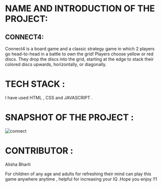 # NAME AND INTRODUCTION OF THE PROJECT:
## CONNECT4:
Connect4 is a board game and a classic strategy game in which 2 players go head-to-head in a battle to own the grid! Players choose yellow or red discs. They drop the discs into the grid, starting  at the edge to stack their colored discs upwards, horizontally, or diagonally.

# TECH STACK :
I have used HTML , CSS and JAVASCRIPT .

# SNAPSHOT OF THE PROJECT :
![connect](https://user-images.githubusercontent.com/84632701/213781501-4f3a95ea-b4ca-4f33-8f68-2e18fc3ff271.png)


# CONTRIBUTOR :
Alisha Bharti 

For children of any age and adults for refreshing their mind can play this game anywhere anytime , helpful for increasing your IQ .Hope you enjoy !!1
